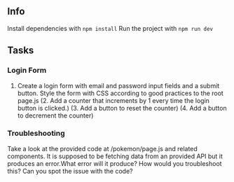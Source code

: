 ## Info

Install dependencies with `npm install`
Run the project with `npm run dev`

## Tasks

### Login Form

1. Create a login form with email and password input fields and a submit button. Style the form with CSS according to
good practices to the root page.js
(2. Add a counter that increments by 1 every time the login button is clicked.)
(3. Add a button to reset the counter)
(4. Add a button to decrement the counter)

### Troubleshooting

Take a look at the provided code at /pokemon/page.js and related components. 
It is supposed to be fetching data from an provided API but it produces an error.What error will it produce?
How would you troubleshoot this? Can you spot the issue with the code?